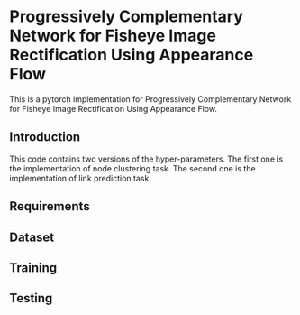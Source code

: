 # Progressively Complementary Network for Fisheye Image Rectification Using Appearance Flow
This is a pytorch implementation for Progressively Complementary Network for Fisheye Image Rectification Using Appearance Flow.

## Introduction
This code contains two versions of the hyper-parameters. The first one is the implementation of node clustering task. The second one is the implementation of link prediction task.

## Requirements


## Dataset

## Training

## Testing
